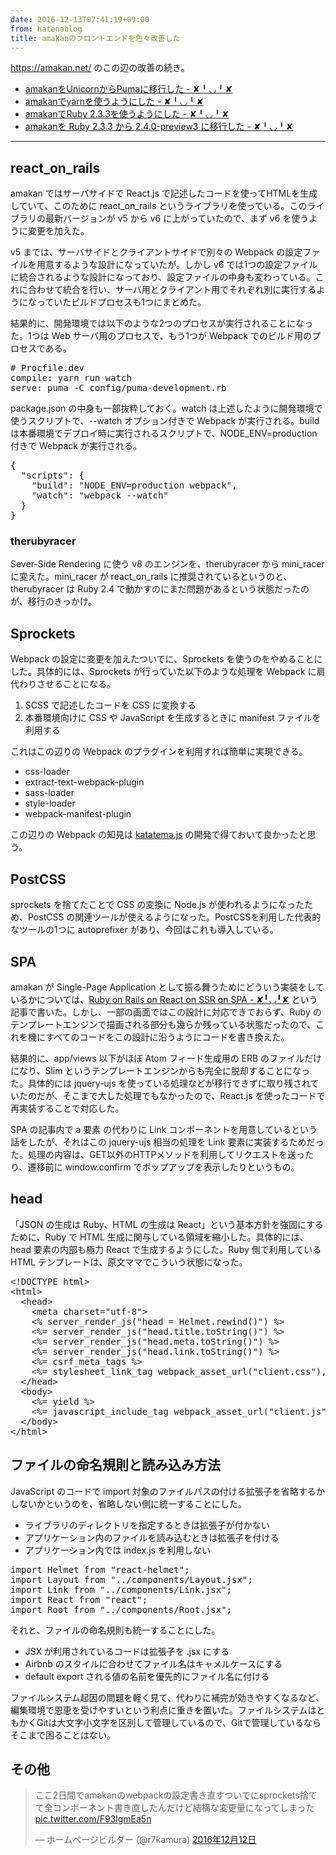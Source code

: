 ```yaml
---
date: 2016-12-13T07:41:19+09:00
from: hatenablog
title: amakanのフロントエンドを色々改善した
---
```


<p><a href="https://amakan.net/">https://amakan.net/</a> のこの辺の改善の続き。</p>

<ul>
<li><a href="http://r7kamura.hatenablog.com/entry/2016/12/08/001413">amakanをUnicornからPumaに移行した - ✘╹◡╹✘</a></li>
<li><a href="http://r7kamura.hatenablog.com/entry/2016/12/08/061203">amakanでyarnを使うようにした - ✘╹◡╹✘</a></li>
<li><a href="http://r7kamura.hatenablog.com/entry/2016/12/09/201115">amakanでRuby 2.3.3を使うようにした - ✘╹◡╹✘</a></li>
<li><a href="http://r7kamura.hatenablog.com/entry/2016/12/10/221600">amakanを Ruby 2.3.3 から 2.4.0-preview3 に移行した - ✘╹◡╹✘</a></li>
</ul>


<hr>

<h2>react_on_rails</h2>

<p>amakan ではサーバサイドで React.js で記述したコードを使ってHTMLを生成していて、このために react_on_rails というライブラリを使っている。このライブラリの最新バージョンが v5 から v6 に上がっていたので、まず v6 を使うように変更を加えた。</p>

<p>v5 までは、サーバサイドとクライアントサイドで別々の Webpack の設定ファイルを用意するような設計になっていたが。しかし v6 では1つの設定ファイルに統合されるような設計になっており、設定ファイルの中身も変わっている。これに合わせて統合を行い、サーバ用とクライアント用でそれぞれ別に実行するようになっていたビルドプロセスも1つにまとめた。</p>

<p>結果的に、開発環境では以下のような2つのプロセスが実行されることになった。1つは Web サーバ用のプロセスで、もう1つが Webpack でのビルド用のプロセスである。</p>

<pre class="code" data-lang="" data-unlink># Procfile.dev
compile: yarn run watch
serve: puma -C config/puma-development.rb</pre>


<p>package.json の中身も一部抜粋しておく。watch は上述したように開発環境で使うスクリプトで、--watch オプション付きで Webpack が実行される。build は本番環境でデプロイ時に実行されるスクリプトで、NODE_ENV=production 付きで Webpack が実行される。</p>

<pre class="code" data-lang="" data-unlink>{
  "scripts": {
    "build": "NODE_ENV=production webpack",
    "watch": "webpack --watch"
  }
}</pre>


<h3>therubyracer</h3>

<p>Sever-Side Rendering に使う v8 のエンジンを、therubyracer から mini_racer に変えた。mini_racer が react_on_rails に推奨されているというのと、therubyracer は Ruby 2.4 で動かすのにまだ問題があるという状態だったのが、移行のきっかけ。</p>

<h2>Sprockets</h2>

<p>Webpack の設定に変更を加えたついでに、Sprockets を使うのをやめることにした。具体的には、Sprockets が行っていた以下のような処理を Webpack に肩代わりさせることになる。</p>

<ol>
<li>SCSS で記述したコードを CSS に変換する</li>
<li>本番環境向けに CSS や JavaScript を生成するときに manifest ファイルを利用する</li>
</ol>


<p>これはこの辺りの Webpack のプラグインを利用すれば簡単に実現できる。</p>

<ul>
<li>css-loader</li>
<li>extract-text-webpack-plugin</li>
<li>sass-loader</li>
<li>style-loader</li>
<li>webpack-manifest-plugin</li>
</ul>


<p>この辺りの Webpack の知見は <a href="http://r7kamura.hatenablog.com/entry/2016/11/24/030101">katatema.js</a> の開発で得ておいて良かったと思う。</p>

<h2>PostCSS</h2>

<p>sprockets を捨てたことで CSS の変換に Node.js が使われるようになったため、PostCSS の関連ツールが使えるようになった。PostCSSを利用した代表的なツールの1つに autoprefixer があり、今回はこれも導入している。</p>

<h2>SPA</h2>

<p>amakan が Single-Page Application として振る舞うためにどういう実装をしているかについては、<a href="http://r7kamura.hatenablog.com/entry/2016/10/10/173610">Ruby on Rails on React on SSR on SPA - ✘╹◡╹✘</a> という記事で書いた。しかし、一部の画面ではこの設計に対応できておらず、Ruby のテンプレートエンジンで描画される部分も幾らか残っている状態だったので、これを機にすべてのコードをこの設計に沿うようにコードを書き換えた。</p>

<p>結果的に、app/views 以下がほぼ Atom フィード生成用の ERB のファイルだけになり、Slim というテンプレートエンジンからも完全に脱却することになった。具体的には jquery-ujs を使っている処理などが移行できずに取り残されていたのだが、そこまで大した処理でもなかったので、React.js を使ったコードで再実装することで対応した。</p>

<p>SPA の記事内で a 要素 の代わりに Link コンポーネントを用意しているという話をしたが、それはこの jquery-ujs 相当の処理を Link 要素に実装するためだった。処理の内容は、GET以外のHTTPメソッドを利用してリクエストを送ったり、遷移前に window.confirm でポップアップを表示したりというもの。</p>

<h2>head</h2>

<p>「JSON の生成は Ruby、HTML の生成は React」という基本方針を強固にするために、Ruby で HTML 生成に関与している領域を縮小した。具体的には、head 要素の内部も極力 React で生成するようにした。Ruby 側で利用している HTML テンプレートは、原文ママでこういう状態になった。</p>

<pre class="code" data-lang="" data-unlink>&lt;!DOCTYPE html&gt;
&lt;html&gt;
  &lt;head&gt;
    &lt;meta charset="utf-8"&gt;
    &lt;% server_render_js("head = Helmet.rewind()") %&gt;
    &lt;%= server_render_js("head.title.toString()") %&gt;
    &lt;%= server_render_js("head.meta.toString()") %&gt;
    &lt;%= server_render_js("head.link.toString()") %&gt;
    &lt;%= csrf_meta_tags %&gt;
    &lt;%= stylesheet_link_tag webpack_asset_url("client.css"), media: "all" %&gt;
  &lt;/head&gt;
  &lt;body&gt;
    &lt;%= yield %&gt;
    &lt;%= javascript_include_tag webpack_asset_url("client.js") %&gt;
  &lt;/body&gt;
&lt;/html&gt;</pre>


<h2>ファイルの命名規則と読み込み方法</h2>

<p>JavaScript のコードで import 対象のファイルパスの付ける拡張子を省略するかしないかというのを、省略しない側に統一することにした。</p>

<ul>
<li>ライブラリのディレクトリを指定するときは拡張子が付かない</li>
<li>アプリケーション内のファイルを読み込むときは拡張子を付ける</li>
<li>アプリケーション内では index.js を利用しない</li>
</ul>


<pre class="code" data-lang="" data-unlink>import Helmet from "react-helmet";
import Layout from "../components/Layout.jsx";
import Link from "../components/Link.jsx";
import React from "react";
import Root from "../components/Root.jsx";</pre>


<p>それと、ファイルの命名規則も統一することにした。</p>

<ul>
<li>JSX が利用されているコードは拡張子を .jsx にする</li>
<li>Airbnb のスタイルに合わせてファイル名はキャメルケースにする</li>
<li>default export される値の名前を優先的にファイル名に付ける</li>
</ul>


<p>ファイルシステム起因の問題を軽く見て、代わりに補完が効きやすくなるなど、編集環境で恩恵を受けやすいという利点に重きを置いた。ファイルシステムはともかくGitは大文字小文字を区別して管理しているので、Gitで管理しているならそこまで困ることはない。</p>

<h2>その他</h2>

<p></p><blockquote class="twitter-tweet" data-lang="ja">
<p lang="ja" dir="ltr">ここ2日間でamakanのwebpackの設定書き直すついでにsprockets捨てて全コンポーネント書き直したんだけど結構な変更量になってしまった <a href="https://t.co/F93lgmEa5n">pic.twitter.com/F93lgmEa5n</a></p>— ホームページビルダー (@r7kamura) <a href="https://twitter.com/r7kamura/status/808424775622107136">2016年12月12日</a>
</blockquote><script async src="//platform.twitter.com/widgets.js" charset="utf-8"></script>


